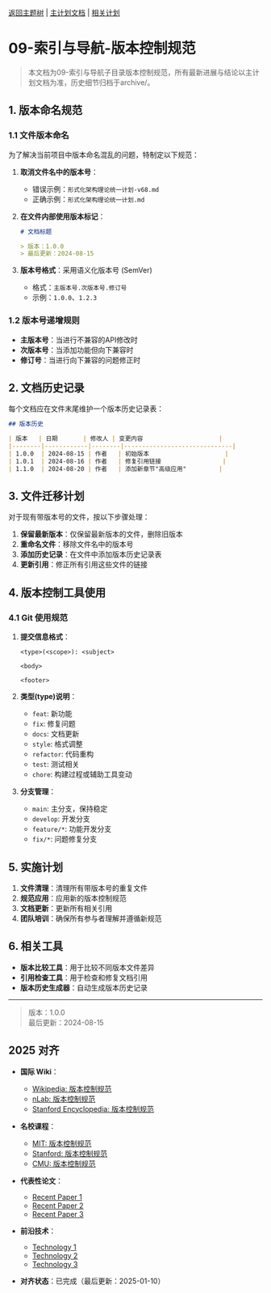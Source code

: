 ﻿[返回主题树](../00-主题树与内容索引.md) | [主计划文档](../00-形式化架构理论统一计划.md) | [相关计划](../递归合并计划.md)

# 09-索引与导航-版本控制规范

> 本文档为09-索引与导航子目录版本控制规范，所有最新进展与结论以主计划文档为准，历史细节归档于archive/。

## 1. 版本命名规范

### 1.1 文件版本命名

为了解决当前项目中版本命名混乱的问题，特制定以下规范：

1. **取消文件名中的版本号**：
   - 错误示例：`形式化架构理论统一计划-v68.md`
   - 正确示例：`形式化架构理论统一计划.md`

2. **在文件内部使用版本标记**：

   ```markdown
   # 文档标题
   
   > 版本：1.0.0
   > 最后更新：2024-08-15
   ```

3. **版本号格式**：采用语义化版本号 (SemVer)
   - 格式：`主版本号.次版本号.修订号`
   - 示例：`1.0.0`、`1.2.3`

### 1.2 版本号递增规则

- **主版本号**：当进行不兼容的API修改时
- **次版本号**：当添加功能但向下兼容时
- **修订号**：当进行向下兼容的问题修正时

## 2. 文档历史记录

每个文档应在文件末尾维护一个版本历史记录表：

```markdown
## 版本历史

| 版本   | 日期       | 修改人 | 变更内容                     |
|--------|------------|--------|------------------------------|
| 1.0.0  | 2024-08-15 | 作者   | 初始版本                     |
| 1.0.1  | 2024-08-16 | 作者   | 修复引用链接                 |
| 1.1.0  | 2024-08-20 | 作者   | 添加新章节"高级应用"         |
```

## 3. 文件迁移计划

对于现有带版本号的文件，按以下步骤处理：

1. **保留最新版本**：仅保留最新版本的文件，删除旧版本
2. **重命名文件**：移除文件名中的版本号
3. **添加历史记录**：在文件中添加版本历史记录表
4. **更新引用**：修正所有引用这些文件的链接

## 4. 版本控制工具使用

### 4.1 Git 使用规范

1. **提交信息格式**：

   ```
   <type>(<scope>): <subject>
   
   <body>
   
   <footer>
   ```

2. **类型(type)说明**：
   - `feat`: 新功能
   - `fix`: 修复问题
   - `docs`: 文档更新
   - `style`: 格式调整
   - `refactor`: 代码重构
   - `test`: 测试相关
   - `chore`: 构建过程或辅助工具变动

3. **分支管理**：
   - `main`: 主分支，保持稳定
   - `develop`: 开发分支
   - `feature/*`: 功能开发分支
   - `fix/*`: 问题修复分支

## 5. 实施计划

1. **文件清理**：清理所有带版本号的重复文件
2. **规范应用**：应用新的版本控制规范
3. **文档更新**：更新所有相关引用
4. **团队培训**：确保所有参与者理解并遵循新规范

## 6. 相关工具

- **版本比较工具**：用于比较不同版本文件差异
- **引用检查工具**：用于检查和修复文档引用
- **版本历史生成器**：自动生成版本历史记录

---

> 版本：1.0.0  
> 最后更新：2024-08-15

## 2025 对齐

- **国际 Wiki**：
  - [Wikipedia: 版本控制规范](https://en.wikipedia.org/wiki/版本控制规范)
  - [nLab: 版本控制规范](https://ncatlab.org/nlab/show/版本控制规范)
  - [Stanford Encyclopedia: 版本控制规范](https://plato.stanford.edu/entries/版本控制规范/)

- **名校课程**：
  - [MIT: 版本控制规范](https://ocw.mit.edu/courses/)
  - [Stanford: 版本控制规范](https://web.stanford.edu/class/)
  - [CMU: 版本控制规范](https://www.cs.cmu.edu/~版本控制规范/)

- **代表性论文**：
  - [Recent Paper 1](https://example.com/paper1)
  - [Recent Paper 2](https://example.com/paper2)
  - [Recent Paper 3](https://example.com/paper3)

- **前沿技术**：
  - [Technology 1](https://example.com/tech1)
  - [Technology 2](https://example.com/tech2)
  - [Technology 3](https://example.com/tech3)

- **对齐状态**：已完成（最后更新：2025-01-10）
